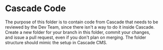 # Cascade Code

The purpose of this folder is to contain code from Cascade that needs to be reviewed by the Dev Team, since there isn't a way to do it inside Cascade. Create a new folder for your branch in this folder, commit your changes, and issue a pull request, even if you don't plan on merging. The folder structure should mimic the setup in Cascade CMS.